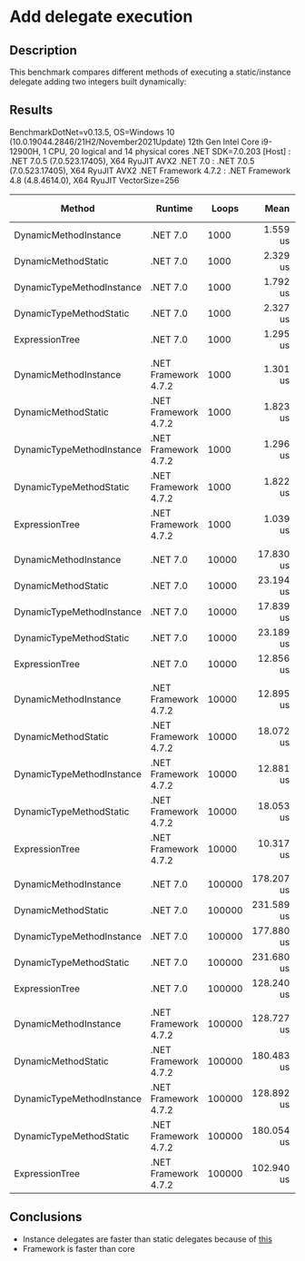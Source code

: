 # Add delegate execution
## Description
This benchmark compares different methods of executing a static/instance delegate adding two integers built dynamically:

## Results
BenchmarkDotNet=v0.13.5, OS=Windows 10 (10.0.19044.2846/21H2/November2021Update)
12th Gen Intel Core i9-12900H, 1 CPU, 20 logical and 14 physical cores
.NET SDK=7.0.203
  [Host]               : .NET 7.0.5 (7.0.523.17405), X64 RyuJIT AVX2
  .NET 7.0             : .NET 7.0.5 (7.0.523.17405), X64 RyuJIT AVX2
  .NET Framework 4.7.2 : .NET Framework 4.8 (4.8.4614.0), X64 RyuJIT VectorSize=256


|                    Method |              Runtime |  Loops |       Mean |    StdDev | Ratio | Allocated | Alloc Ratio |
|-------------------------- |--------------------- |------- |-----------:|----------:|------:|----------:|------------:|
|     DynamicMethodInstance |             .NET 7.0 |   1000 |   1.559 us | 0.0078 us |  1.00 |         - |          NA |
|       DynamicMethodStatic |             .NET 7.0 |   1000 |   2.329 us | 0.0054 us |  1.49 |         - |          NA |
| DynamicTypeMethodInstance |             .NET 7.0 |   1000 |   1.792 us | 0.0135 us |  1.15 |         - |          NA |
|   DynamicTypeMethodStatic |             .NET 7.0 |   1000 |   2.327 us | 0.0048 us |  1.49 |         - |          NA |
|            ExpressionTree |             .NET 7.0 |   1000 |   1.295 us | 0.0021 us |  0.83 |         - |          NA |
|                           |                      |        |            |           |       |           |             |
|     DynamicMethodInstance | .NET Framework 4.7.2 |   1000 |   1.301 us | 0.0089 us |  1.00 |         - |          NA |
|       DynamicMethodStatic | .NET Framework 4.7.2 |   1000 |   1.823 us | 0.0043 us |  1.40 |         - |          NA |
| DynamicTypeMethodInstance | .NET Framework 4.7.2 |   1000 |   1.296 us | 0.0019 us |  1.00 |         - |          NA |
|   DynamicTypeMethodStatic | .NET Framework 4.7.2 |   1000 |   1.822 us | 0.0020 us |  1.40 |         - |          NA |
|            ExpressionTree | .NET Framework 4.7.2 |   1000 |   1.039 us | 0.0010 us |  0.80 |         - |          NA |
|                           |                      |        |            |           |       |           |             |
|     DynamicMethodInstance |             .NET 7.0 |  10000 |  17.830 us | 0.2255 us |  1.00 |         - |          NA |
|       DynamicMethodStatic |             .NET 7.0 |  10000 |  23.194 us | 0.0422 us |  1.30 |         - |          NA |
| DynamicTypeMethodInstance |             .NET 7.0 |  10000 |  17.839 us | 0.2430 us |  1.00 |         - |          NA |
|   DynamicTypeMethodStatic |             .NET 7.0 |  10000 |  23.189 us | 0.0168 us |  1.30 |         - |          NA |
|            ExpressionTree |             .NET 7.0 |  10000 |  12.856 us | 0.1453 us |  0.72 |         - |          NA |
|                           |                      |        |            |           |       |           |             |
|     DynamicMethodInstance | .NET Framework 4.7.2 |  10000 |  12.895 us | 0.0113 us |  1.00 |         - |          NA |
|       DynamicMethodStatic | .NET Framework 4.7.2 |  10000 |  18.072 us | 0.0494 us |  1.40 |         - |          NA |
| DynamicTypeMethodInstance | .NET Framework 4.7.2 |  10000 |  12.881 us | 0.0122 us |  1.00 |         - |          NA |
|   DynamicTypeMethodStatic | .NET Framework 4.7.2 |  10000 |  18.053 us | 0.0220 us |  1.40 |         - |          NA |
|            ExpressionTree | .NET Framework 4.7.2 |  10000 |  10.317 us | 0.0136 us |  0.80 |         - |          NA |
|                           |                      |        |            |           |       |           |             |
|     DynamicMethodInstance |             .NET 7.0 | 100000 | 178.207 us | 0.9945 us |  1.00 |         - |          NA |
|       DynamicMethodStatic |             .NET 7.0 | 100000 | 231.589 us | 0.4088 us |  1.30 |         - |          NA |
| DynamicTypeMethodInstance |             .NET 7.0 | 100000 | 177.880 us | 0.6732 us |  1.00 |         - |          NA |
|   DynamicTypeMethodStatic |             .NET 7.0 | 100000 | 231.680 us | 0.4425 us |  1.30 |         - |          NA |
|            ExpressionTree |             .NET 7.0 | 100000 | 128.240 us | 1.3682 us |  0.72 |         - |          NA |
|                           |                      |        |            |           |       |           |             |
|     DynamicMethodInstance | .NET Framework 4.7.2 | 100000 | 128.727 us | 0.1145 us |  1.00 |         - |          NA |
|       DynamicMethodStatic | .NET Framework 4.7.2 | 100000 | 180.483 us | 0.4220 us |  1.40 |         - |          NA |
| DynamicTypeMethodInstance | .NET Framework 4.7.2 | 100000 | 128.892 us | 0.3405 us |  1.00 |         - |          NA |
|   DynamicTypeMethodStatic | .NET Framework 4.7.2 | 100000 | 180.054 us | 0.0275 us |  1.40 |         - |          NA |
|            ExpressionTree | .NET Framework 4.7.2 | 100000 | 102.940 us | 0.0859 us |  0.80 |         - |          NA |

## Conclusions
- Instance delegates are faster than static delegates because of [this](https://stackoverflow.com/a/42187448/446279)
- Framework is faster than core
